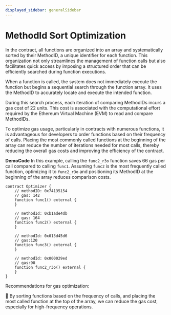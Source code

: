 ```yaml
---
displayed_sidebar: generalSidebar
---
```


# MethodId Sort Optimization

In the contract, all functions are organized into an array and systematically sorted by their MethodID, a unique identifier for each function. This organization not only streamlines the management of function calls but also facilitates quick access by imposing a structured order that can be efficiently searched during function executions.

When a function is called, the system does not immediately execute the function but begins a sequential search through the function array. It uses the MethodID to accurately locate and execute the intended function.

During this search process, each iteration of comparing MethodIDs incurs a gas cost of 22 units. This cost is associated with the computational effort required by the Ethereum Virtual Machine (EVM) to read and compare MethodIDs.

To optimize gas usage, particularly in contracts with numerous functions, it is advantageous for developers to order functions based on their frequency of calls. Placing the most commonly called functions at the beginning of the array can reduce the number of iterations needed for most calls, thereby reducing the overall gas costs and improving the efficiency of the contract.

**DemoCode**
In this example, calling the `func2_r3o` function saves 66 gas per call compared to calling `func1`. Assuming `func2` is the most frequently called function, optimizing it to `func2_r3o` and positioning its MethodID at the beginning of the array reduces comparison costs.

```solidity
contract Optimizer {
    // methodID: 0x74135154 
    // gas: 142
    function func1() external {
    }

    // methodId: 0xb1ade4db
    // gas: 164 
    function func2() external {
    }

    // methodId: 0x013d45d6
    // gas:120
    function func3() external {
    }

    // methodId: 0x000029ed
    // gas:98
    function func2_r3o() external {
    }
}
```

Recommendations for gas optimization:

🌟 By sorting functions based on the frequency of calls, and placing the most called function at the top of the array, we can reduce the gas cost, especially for high-frequency operations.
